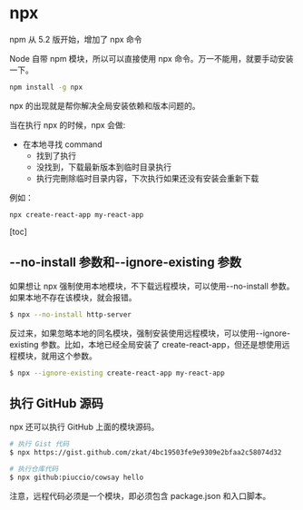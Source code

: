 # npx

npm 从 5.2 版开始，增加了 npx 命令

Node 自带 npm 模块，所以可以直接使用 npx 命令。万一不能用，就要手动安装一下。

```bash
npm install -g npx
```

npx 的出现就是帮你解决全局安装依赖和版本问题的。

当在执行 npx <command>的时候，npx 会做:

- 在本地寻找 command
  - 找到了执行
  - 没找到，下载最新版本到临时目录执行
  - 执行完刪除临时目录内容，下次执行如果还没有安装会重新下载

例如：

```shell
npx create-react-app my-react-app
```

[toc]

## --no-install 参数和--ignore-existing 参数

如果想让 npx 强制使用本地模块，不下载远程模块，可以使用--no-install 参数。如果本地不存在该模块，就会报错。

```bash
$ npx --no-install http-server
```

反过来，如果忽略本地的同名模块，强制安装使用远程模块，可以使用--ignore-existing 参数。比如，本地已经全局安装了 create-react-app，但还是想使用远程模块，就用这个参数。

```bash
$ npx --ignore-existing create-react-app my-react-app
```

## 执行 GitHub 源码

npx 还可以执行 GitHub 上面的模块源码。

```bash
# 执行 Gist 代码
$ npx https://gist.github.com/zkat/4bc19503fe9e9309e2bfaa2c58074d32

# 执行仓库代码
$ npx github:piuccio/cowsay hello
```

注意，远程代码必须是一个模块，即必须包含 package.json 和入口脚本。
